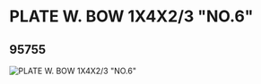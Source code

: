 # PLATE W. BOW 1X4X2/3 "NO.6"
## 95755
![PLATE W. BOW 1X4X2/3 "NO.6"](https://lc-www-live-s.legocdn.com/media/bricks/5/2/4622389.jpg)